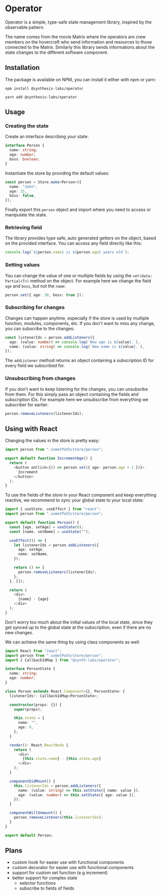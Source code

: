 # Operator

Operator is a simple, type-safe state management library, inspired by the observable pattern.

The name comes from the movie Matrix where the operators are crew members on the hovercraft who send information and resources to those connected to the Matrix. Similarly this library sends informations about the state changes to the different software component.

## Installation

The package is available on NPM, you can install it either with npm or yarn:

```
npm install @synthesis-labs/operator
```

```
yarn add @synthesis-labs/operator
```

## Usage

### Creating the state

Create an interface describing your state:

```typescript
interface Person {
  name: string;
  age: number;
  boss: boolean;
}
```

Instantiate the store by providing the default values:

```typescript
const person = Store.make<Person>({
  name: "John",
  age: 25,
  boss: false,
});
```

Finally export this `person` object and import where you need to access or manipulate the state.

### Retrieving field

The library provides type safe, auto generated getters on the object, based on the provided interface. You can access any field directly like this:

```typescript
console.log(`${person.name} is ${person.age} years old`);
```

### Setting values

You can change the value of one or multiple fields by using the `set(data: Partial<T>)` method on the object. For example here we change the field `age` and `boss`, but not the `name`:

```typescript
person.set({ age: 30, boss: true });
```

### Subscribing for changes

Changes can happen anytime, especially if the store is used by multiple function, modules, components, etc.
If you don't want to miss any change, you can subscribe to the changes:

```typescript
const listenerIds = person.addListeners({
  age: (value: number) => console.log(`New age is ${value}.`),
  name: (value: string) => console.log(`New name is ${value}.`),
});
```

The `addListener` method returns an object containing a subscription ID for every field we subscribed for.

### Unsubscribing from changes

If you don't want to keep listening for the changes, you can unsubsribe from them. For this simply pass an object containing the fields and subscription IDs. For example here we unsubscribe from everything we subscriber for earlier:

```typescript
person.removeListeners(listenerIds);
```

## Using with React

Changing the values in the store is pretty easy:

```typescript
import person from ".sometPath/store/person";

export default function IncrementAge() {
  return (
    <button onClick={() => person.set({ age: person.age + 1 })}>
      Increment
    </button>
  );
}
```

To use the fields of the store in your React component and keep everything reactive, we recommend to sync your global state to your local state:

```typescript
import { useState, useEffect } from "react";
import person from ".sometPath/store/person";

export default function Person() {
  const [age, setAge] = useState(0);
  const [name, setName] = useState("");

  useEffect(() => {
    let listenerIds = person.addListeners({
      age: setAge,
      name: setName,
    });

    return () => {
      person.removeListeners(listenerIds);
    };
  }, []);

  return (
    <div>
      {name} - {age}
    </div>
  );
}
```

Don't worry too much about the initial values of the local state, since they get synced up to the global state at the subscription, even if there are no new changes.

We can achieve the same thing by using class components as well:

```typescript
import React from "react";
import person from ".sometPath/store/person";
import { CallbackIdMap } from "@synth-labs/operator";

interface PersonState {
  name: string;
  age: number;
}

class Person extends React.Component<{}, PersonState> {
  listenerIds!: CallbackIdMap<PersonState>;

  constructor(props: {}) {
    super(props);

    this.state = {
      name: "",
      age: 0,
    };
  }

  render(): React.ReactNode {
    return (
      <div>
        {this.state.name} - {this.state.age}
      </div>
    );
  }

  componentDidMount() {
    this.listenerIds = person.addListeners({
      name: (value: string) => this.setState({ name: value }),
      age: (value: number) => this.setState({ age: value }),
    });
  }

  componentWillUnmount() {
    person.removeListeners(this.listenerIds);
  }
}

export default Person;
```

## Plans

- custom hook for easier use with functional components
- custom decorator for easier use with functional components
- support for custom set function (e.g increment)
- better support for complex state
  - selector functions
  - subscribe to fields of fields
